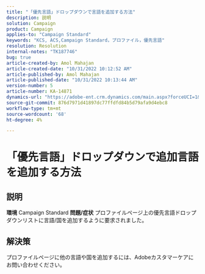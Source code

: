 ```yaml
---
title: "「優先言語」ドロップダウンで言語を追加する方法"
description: 説明
solution: Campaign
product: Campaign
applies-to: "Campaign Standard"
keywords: "KCS, ACS,Campaign Standard，プロファイル，優先言語"
resolution: Resolution
internal-notes: "TK187746"
bug: true
article-created-by: Amol Mahajan
article-created-date: "10/31/2022 10:12:52 AM"
article-published-by: Amol Mahajan
article-published-date: "10/31/2022 10:13:44 AM"
version-number: 5
article-number: KA-14871
dynamics-url: "https://adobe-ent.crm.dynamics.com/main.aspx?forceUCI=1&pagetype=entityrecord&etn=knowledgearticle&id=bb163392-0459-ed11-9561-6045bd006079"
source-git-commit: 876d7971d41897dc77ffdfd84b5d79afa9d4ebc8
workflow-type: tm+mt
source-wordcount: '68'
ht-degree: 4%

---
```


# 「優先言語」ドロップダウンで追加言語を追加する方法

## 説明

<b>環境</b>
Campaign Standard
<b>問題/症状</b>
プロファイルページ上の優先言語ドロップダウンリストに言語/国を追加するように要求されました。


## 解決策


プロファイルページに他の言語や国を追加するには、Adobeカスタマーケアにお問い合わせください。
